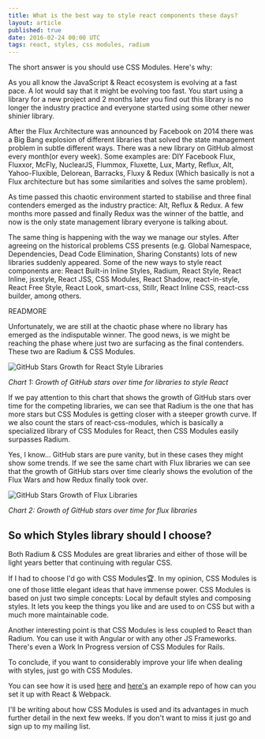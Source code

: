 ```yaml
---
title: What is the best way to style react components these days?
layout: article
published: true
date: 2016-02-24 00:00 UTC
tags: react, styles, css modules, radium
---
```

The short answer is you should use CSS Modules. Here's why:

As you all know the JavaScript & React ecosystem is evolving at a fast pace.
A lot would say that it might be evolving too fast. You start using a library
for a new project and 2 months later you find out this library is no longer the
industry practice and everyone started using some other newer shinier library.

After the Flux Architecture was announced by Facebook on 2014 there was a
Big Bang explosion of different libraries that solved the state management  problem in subtle
different ways. There was a new library on GitHub almost every month(or every
week). Some examples are: DIY Facebook Flux, Fluxxor, McFly, NuclearJS, Flummox, Fluxette, Lux,
Marty, Reflux, Alt, Yahoo-Fluxible, Delorean, Barracks, Fluxy & Redux (Which
basically is not a Flux architecture but has some similarities and solves the same
problem).

As time passed this chaotic environment started to stabilise and three final
contenders emerged as the industry practice: Alt, Reflux & Redux. A few months more
passed and finally Redux was the winner of the battle, and now is the only state
management library everyone is talking about. 

The same thing is happening with the way we manage our styles. After agreeing on
the historical problems CSS presents (e.g. Global Namespace, Dependencies, Dead Code
Elimination, Sharing Constants) lots of new libraries suddenly appeared. Some of the new ways to style
react components are: React Built-in Inline Styles, Radium, React Style, React Inline,
jsxstyle, React JSS, CSS Modules, React Shadow, react-in-style, React Free
Style, React Look, smart-css, Stillr, React Inline CSS, react-css builder, among
others.

READMORE

Unfortunately, we are still at the
chaotic phase where no library has emerged as the indisputable winner. The
good news, is we might be reaching the phase where just two are surfacing as the final contenders.
These two are Radium & CSS Modules.

![GitHub Stars Growth for React Style
Libraries](http://jgnatch-dropshare.s3.amazonaws.com/Screen-Shot-2016-02-24-16-18-36.png)

*Chart 1: Growth of GitHub stars over time for libraries to style React*

If we pay attention to this chart that shows the growth of GitHub stars over time 
for the competing libraries,
we can see that Radium is the one that has more stars but CSS Modules is getting
closer with a steeper growth curve. If we also count
the stars of react-css-modules, which is basically a specialized library of CSS
Modules for React, then CSS Modules easily surpasses Radium. 

Yes, I know... GitHub stars are pure vanity, but in these cases they might show
some trends. If we see the same chart with Flux libraries we can see that
the growth of GitHub stars over time clearly shows the evolution of the Flux
Wars and how Redux finally took over.

![GitHub Stars Growth of Flux
Libraries](/images/flux-growth-comparison.png)

*Chart 2: Growth of GitHub stars over time for flux libraries*

## So which Styles library should I choose?
Both Radium & CSS Modules are great libraries and either of those will be light
years better that continuing with regular CSS.

If I had to choose I'd go with CSS Modules🏆. In my opinion, CSS Modules is one
of those little elegant ideas that have immense power. CSS Modules is based on
just two simple concepts: Local by default styles and composing styles. 
It lets you keep the things you like and are used to on CSS but with a much more
maintainable code. 

Another interesting point is that CSS Modules is less coupled to React than
Radium. You can use it with Angular or with any other JS Frameworks. There's even 
a Work In Progress version of CSS Modules for Rails. 

To conclude, if you want to considerably improve your life when dealing with
styles, just go with CSS Modules.

You can see how it is used [here](https://github.com/css-modules/css-modules)
and [here's](https://github.com/css-modules/webpack-demo) an example repo of how can you 
set it up with React & Webpack.

I'll be writing about how CSS Modules is used and its advantages in much further
detail in the next few weeks. If you don't want to miss it just go and sign up to my
mailing list.

